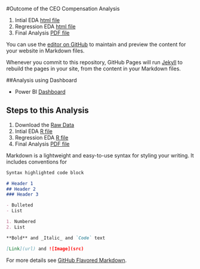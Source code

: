 
#Outcome of the CEO Compensation Analysis 

1. Intial EDA [html file](https://github.com/analyticswithali/CEO-Compensation/blob/master/ECON5100_project_data.csv)
2. Regression EDA [html file](https://github.com/analyticswithali/CEO-Compensation/blob/master/CEO%20Compensation%20regression%20analysis.Rmd)
3. Final Analysis [PDF file](https://github.com/analyticswithali/CEO-Compensation/blob/master/CEO%20Compensation%20Final%20Regression%20Analysis%20Paper.pdf)

You can use the [editor on GitHub](https://github.com/analyticswithali/CEO-Compensation/edit/master/README.md) to maintain and preview the content for your website in Markdown files.

Whenever you commit to this repository, GitHub Pages will run [Jekyll](https://jekyllrb.com/) to rebuild the pages in your site, from the content in your Markdown files.

##Analysis using Dashboard 
- Power BI [Dashboard](https://github.com/analyticswithali/CEO-Compensation/blob/master/CEO%20Compensation%20Power%20BI%20Dashboard.pbix)

## Steps to this Analysis
1. Download the [Raw Data](https://github.com/analyticswithali/CEO-Compensation/blob/master/ECON5100_project_data.csv)
2. Intial EDA [R file](https://github.com/analyticswithali/CEO-Compensation/blob/master/ECON5100_project_data.csv)
3. Regression EDA [R file](https://github.com/analyticswithali/CEO-Compensation/blob/master/CEO%20Compensation%20regression%20analysis.Rmd)
4. Final Analysis [PDF file](https://github.com/analyticswithali/CEO-Compensation/blob/master/CEO%20Compensation%20Final%20Regression%20Analysis%20Paper.pdf)



Markdown is a lightweight and easy-to-use syntax for styling your writing. It includes conventions for

```markdown
Syntax highlighted code block

# Header 1
## Header 2
### Header 3

- Bulleted
- List

1. Numbered
2. List

**Bold** and _Italic_ and `Code` text

[Link](url) and ![Image](src)
```

For more details see [GitHub Flavored Markdown](https://guides.github.com/features/mastering-markdown/).

